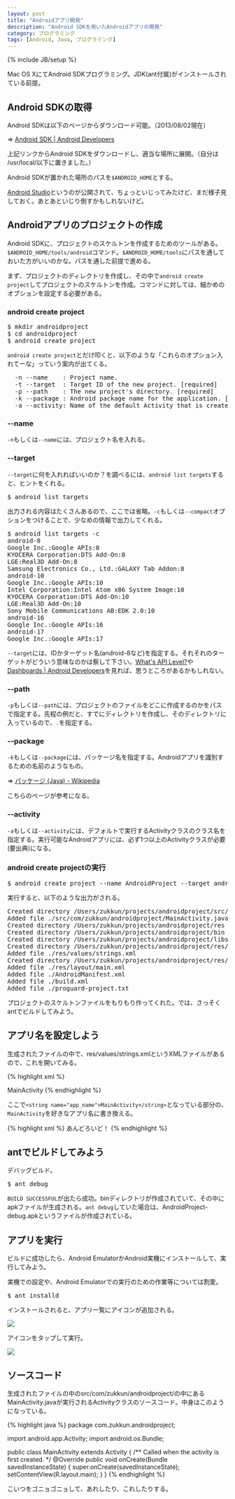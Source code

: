 ```yaml
---
layout: post
title: "Androidアプリ開発"
description: "Android SDKを用いたAndroidアプリの開発"
category: プログラミング
tags: [Android, Java, プログラミング]
---
```

{% include JB/setup %}

Mac OS XにてAndroid SDKプログラミング。JDK(ant付属)がインストールされている前提。

## Android SDKの取得

Android SDKは以下のページからダウンロード可能。（2013/08/02現在）

=> [Android SDK | Android Developers](http://developer.android.com/intl/ja/sdk/index.html)

上記リンクからAndroid SDKをダウンロードし、適当な場所に展開。（自分は /usr/local/以下に置きました。）

Android SDKが置かれた場所のパスを`$ANDROID_HOME`とする。

[Android Studio](http://developer.android.com/intl/ja/sdk/installing/studio.html)というのが公開されて、ちょっといじってみたけど、まだ様子見しておく。あとあといじり倒すかもしれないけど。


## Androidアプリのプロジェクトの作成

Android SDKに、プロジェクトのスケルトンを作成するためのツールがある。`$ANDROID_HOME/tools/android`コマンド。`$ANDROID_HOME/tools`にパスを通しておいた方がいいのかな。パスを通した前提で進める。

まず、プロジェクトのディレクトリを作成し、その中で`android create project`してプロジェクトのスケルトンを作成。コマンドに対しては、細かめのオプションを設定する必要がある。

### android create project

<pre>$ mkdir androidproject
$ cd androidproject
$ android create project
</pre>

`android create project`とだけ叩くと、以下のような「これらのオプション入れてーな」っていう案内が出てくる。

<pre>  -n --name    : Project name.
  -t --target  : Target ID of the new project. [required]
  -p --path    : The new project's directory. [required]
  -k --package : Android package name for the application. [required]
  -a --activity: Name of the default Activity that is created. [required]
</pre>

### --name

`-n`もしくは`--name`には、プロジェクト名を入れる。

### --target

`--target`に何を入れればいいのか？を調べるには、`android list targets`すると、ヒントをくれる。

<pre>$ android list targets</pre>

出力される内容はたくさんあるので、ここでは省略。`-c`もしくは`--compact`オプションをつけることで、少なめの情報で出力してくれる。

<pre>$ android list targets -c
android-8
Google Inc.:Google APIs:8
KYOCERA Corporation:DTS Add-On:8
LGE:Real3D Add-On:8
Samsung Electronics Co., Ltd.:GALAXY Tab Addon:8
android-10
Google Inc.:Google APIs:10
Intel Corporation:Intel Atom x86 System Image:10
KYOCERA Corporation:DTS Add-On:10
LGE:Real3D Add-On:10
Sony Mobile Communications AB:EDK 2.0:10
android-16
Google Inc.:Google APIs:16
android-17
Google Inc.:Google APIs:17
</pre>

`--target`には、IDかターゲット名(android-8など)を指定する。それそれのターゲットがどういう意味なのかは察して下さい。[What's API Level?](http://developer.android.com/intl/ja/guide/topics/manifest/uses-sdk-element.html#ApiLevels)や[Dashboards | Android Developers](http://developer.android.com/intl/ja/about/dashboards/index.html)を見れば、思うところがあるかもしれない。

### --path

`-p`もしくは`--path`には、プロジェクトのファイルをどこに作成するのかをパスで指定する。先程の例だと、すでにディレクトリを作成し、そのディレクトリに入っているので、`.`を指定する。

### --package

`-k`もしくは`--package`には、パッケージ名を指定する。Androidアプリを識別するための名前のようなもの。

=> [パッケージ (Java) - Wikipedia](http://ja.wikipedia.org/wiki/%E3%83%91%E3%83%83%E3%82%B1%E3%83%BC%E3%82%B8_\(Java\))

こちらのページが参考になる。

### --activity

`-a`もしくは`--activity`には、デフォルトで実行するActivityクラスのクラス名を指定する。実行可能なAndroidアプリには、必ず1つ以上のActivityクラスが必要(要出典)になる。

### android create projectの実行

<pre>$ android create project --name AndroidProject --target android-8 --path . --package com.zukkun.androidproject --activity MainActivity</pre>

実行すると、以下のような出力がされる。

<pre>Created directory /Users/zukkun/projects/androidproject/src/com/zukkun/androidproject
Added file ./src/com/zukkun/androidproject/MainActivity.java
Created directory /Users/zukkun/projects/androidproject/res
Created directory /Users/zukkun/projects/androidproject/bin
Created directory /Users/zukkun/projects/androidproject/libs
Created directory /Users/zukkun/projects/androidproject/res/values
Added file ./res/values/strings.xml
Created directory /Users/zukkun/projects/androidproject/res/layout
Added file ./res/layout/main.xml
Added file ./AndroidManifest.xml
Added file ./build.xml
Added file ./proguard-project.txt
</pre>

プロジェクトのスケルトンファイルをもりもり作ってくれた。では、さっそくantでビルドしてみよう。

## アプリ名を設定しよう

生成されたファイルの中で、res/values/strings.xmlというXMLファイルがあるので、これを開いてみる。

{% highlight xml %}
<?xml version="1.0" encoding="utf-8"?>
<resources>
    <string name="app_name">MainActivity</string>
</resources>
{% endhighlight %}

ここで`<string name="app_name">MainActivity</string>`となっている部分の、`MainActivity`を好きなアプリ名に書き換える。

{% highlight xml %}
    <string name="app_name">あんどろいど！</string>
{% endhighlight %}

## antでビルドしてみよう

デバッグビルド。

<pre>$ ant debug</pre>

`BUILD SUCCESSFUL`が出たら成功。binディレクトリが作成されていて、その中にapkファイルが生成される。`ant debug`していた場合は、AndroidProject-debug.apkというファイルが作成されている。

## アプリを実行

ビルドに成功したら、Android EmulatorかAndroid実機にインストールして、実行してみよう。

実機での設定や、Android Emulatorでの実行のための作業等については割愛。

<pre>$ ant installd</pre>

インストールされると、アプリ一覧にアイコンが追加される。

![](/assets/images/android-2013-08-02-01.png)

アイコンをタップして実行。

![](/assets/images/android-2013-08-02-02.png)

## ソースコード

生成されたファイルの中のsrc/com/zukkun/androidproject/の中にあるMainActivity.javaが実行されるActivityクラスのソースコード。中身はこのようになっている。

{% highlight java %}
package com.zukkun.androidproject;

import android.app.Activity;
import android.os.Bundle;

public class MainActivity extends Activity
{
    /** Called when the activity is first created. */
    @Override
    public void onCreate(Bundle savedInstanceState)
    {
        super.onCreate(savedInstanceState);
        setContentView(R.layout.main);
    }
}
{% endhighlight %}

こいつをゴニョゴニョして、あれしたり、これしたりする。
